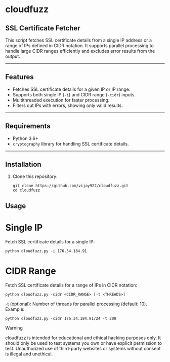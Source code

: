 # cloudfuzz

## SSL Certificate Fetcher

This script fetches SSL certificate details from a single IP address or a range of IPs defined in CIDR notation. It supports parallel processing to handle large CIDR ranges efficiently and excludes error results from the output.

---

## Features
- Fetches SSL certificate details for a given IP or IP range.
- Supports both single IP (`-i`) and CIDR range (`-cidr`) inputs.
- Multithreaded execution for faster processing.
- Filters out IPs with errors, showing only valid results.

---

## Requirements
- Python 3.6+
- `cryptography` library for handling SSL certificate details.

---

## Installation
1. Clone this repository:
   ```
   git clone https://github.com/vijay922/cloudfuzz.git
   cd cloudfuzz
   ```

## Usage
# Single IP
Fetch SSL certificate details for a single IP:

```
python cloudfuzz.py -i 176.34.184.91
```

# CIDR Range
Fetch SSL certificate details for a range of IPs in CIDR notation:
```
python cloudfuzz.py -cidr <CIDR_RANGE> [-t <THREADS>]
```
-t (optional): Number of threads for parallel processing (default: 10).
Example:

```
python cloudfuzz.py -cidr 176.34.184.91/24 -t 200
```

> [!WARNING]  
> cloudfuzz is intended for educational and ethical hacking purposes only. It should only be used to test systems you own or have explicit permission to test. Unauthorized use of third-party websites or systems without consent is illegal and unethical.
